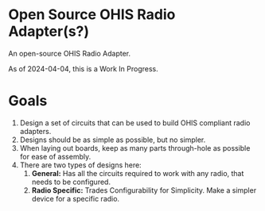 # Open Source OHIS Radio Adapter(s?)
An open-source OHIS Radio Adapter.

As of 2024-04-04, this is a Work In Progress.

# Goals

1. Design a set of circuits that can be used to build OHIS compliant radio adapters.
2. Designs should be as simple as possible, but no simpler.
3. When laying out boards, keep as many parts through-hole as possible for ease of assembly.
4. There are two types of designs here:
    1. **General:** Has all the circuits required to work with any radio, that needs to be configured.
    2. **Radio Specific:** Trades Configurability for Simplicity.  Make a simpler device for a specific radio.
